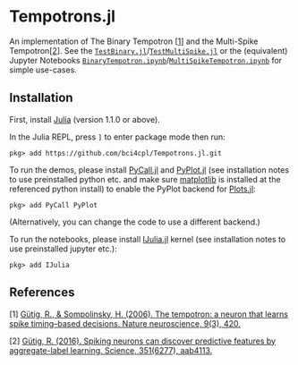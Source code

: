 # Tempotrons.jl
An implementation of The Binary Tempotron [[1](#references)] and the Multi-Spike Tempotron[[2](#references)]. See the [`TestBinary.jl`](https://github.com/bci4cpl/Tempotrons.jl/blob/master/test/TestBinary.jl)/[`TestMultiSpike.jl`](https://github.com/bci4cpl/Tempotrons.jl/blob/master/test/TestMultiSpike.jl) or the (equivalent) Jupyter Notebooks [`BinaryTempotron.ipynb`](https://github.com/bci4cpl/Tempotrons.jl/blob/master/BinaryTempotron.ipynb)/[`MultiSpikeTempotron.ipynb`](https://github.com/bci4cpl/Tempotrons.jl/blob/master/MultiSpikeTempotron.ipynb) for simple use-cases.

## Installation
First, install [Julia](https://julialang.org/) (version 1.1.0 or above).

In the Julia REPL, press `]` to enter package mode then run:
```console
pkg> add https://github.com/bci4cpl/Tempotrons.jl.git
```

To run the demos, please install [PyCall.jl](https://github.com/JuliaPy/PyCall.jl) and [PyPlot.jl](https://github.com/JuliaPy/PyPlot.jl) (see installation notes to use preinstalled python etc. and make sure [matplotlib](https://matplotlib.org/) is installed at the referenced python install) to enable the PyPlot backend for [Plots.jl](http://docs.juliaplots.org/latest/):
```console
pkg> add PyCall PyPlot
```
(Alternatively, you can change the code to use a different backend.)

To run the notebooks, please install [IJulia.jl](https://github.com/JuliaLang/IJulia.jl) kernel (see installation notes to use preinstalled jupyter etc.):
```console
pkg> add IJulia
```

## References
[1] [Gütig, R., & Sompolinsky, H. (2006). The tempotron: a neuron that learns spike timing–based decisions. Nature neuroscience, 9(3), 420.](https://www.nature.com/articles/nn1643)

[2] [Gütig, R. (2016). Spiking neurons can discover predictive features by aggregate-label learning. Science, 351(6277), aab4113.](https://science.sciencemag.org/content/351/6277/aab4113)
